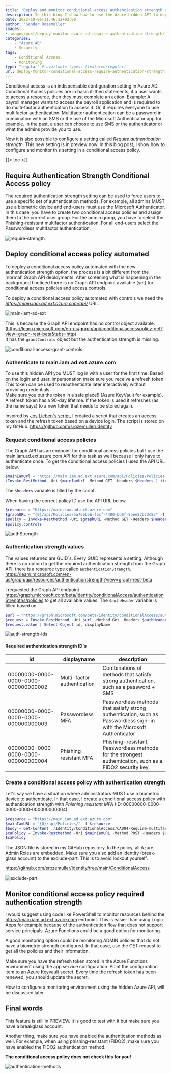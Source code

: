 ```yaml
---
title: 'Deploy and monitor conditional access authentication strength automated'
description: In this blog I show how to use the Azure hidden API to deploy and monitor the new conditional access authentication strength in an automated way.
date: 2022-10-06T11:46:12+02:00
author: 'Sander Rozemuller'
images:
- images/post/deploy-monitor-azure-ad-require-authentication-strength/fingerprint-thumbnail.png
categories:
    - "Azure AD"
    - Security
tags:
    - Conditional Access
    - Monitoring
type: "regular" # available types: [featured/regular]
url: deploy-monitor-conditional-access-require-authentication-strength
---
```


Conditional access is an indispensable configuration setting in Azure AD. Conditional Access policies are in basic if-then statements, if a user wants to access a resource, then they must complete an action. Example: A payroll manager wants to access the payroll application and is required to do multi-factor authentication to access it. Or, it requires everyone to use multifactor authentication. Multifactor authentication can be a password in combination with an SMS or the use of the Microsoft Authenticator app for example. 
In the past, a user can choose to use SMS or the authenticator or what the admins provide you to use.

Now it is also possible to configure a setting called *Require authentication strength*. This new setting is in preview now. In this blog post, I show how to configure and monitor this setting in a conditional access policy.

{{< toc >}}

## Require Authentication Strength Conditional Access policy
The required authentication strength setting can be used to force users to use a specific set of authentication methods. For example, all admins MUST use a biometric device and end-users must use the Microsoft Authenticator. In this case, you have to create two conditional access policies and assign them to the correct user group. For the admin group, you have to select the Phishing-resistant multifactor authentication. For all end-users select the Passwordless multifactor authentication. 

![require-strength](require-strength.png)


## Deploy conditional access policy automated
To deploy a conditional access policy automated with the new authentication strength option, the process is a bit different from the 'normal' Graph API deployments. After screening what is happening in the background I noticed there is no Graph API endpoint available (yet) for conditional access policies and access controls.  

To deploy a conditional access policy automated with controls we need the *https://main.iam.ad.ext.azure.com/api/* URL.   

![main-iam-ad-ext](main-iam-ad-ext.png)

This is because the Graph API endpoint has no control object available. (https://learn.microsoft.com/en-us/graph/api/conditionalaccesspolicy-get?view=graph-rest-beta&tabs=http)  
It has the ```grantControls``` object but the authentication strength is missing.

![conditional-access-grant-controls](conditional-access-grant-controls.png)

### Authenticate to main.iam.ad.ext.azure.com
To use this hidden API you MUST log in with a user for the first time. Based on the login and user_impersonation make sure you receive a refresh token. This token can be used to reauthenticate later interactively without providing credentials.   
Make sure you put the token in a safe place!! (Azure KeyVault for example).  
A refresh token has a 90-day lifetime. If the token is used it refreshes (as the name says) to a new token that needs to be stored again.

Inspired by [Jos Lieben`s script](https://www.lieben.nu/liebensraum/2020/04/calling-graph-and-other-apis-silently-for-an-mfa-enabled-account/), I created a script that creates an access token and the refresh token based on a device login.
The script is stored on my GitHub. https://github.com/srozemuller/Identity


### Request conditional access policies
The Graph API has an endpoint for conditional access policies but I use the main.iam.ad.ext.azure.com API for this task as well because I only have to authenticate once. 
To get the conditional access policies I used the API URL below.

```powershell
$mainIamUrl = "https://main.iam.ad.ext.azure.com/api/Policies/Policies?top=10&nextLink=null&appId=&includeBaseline=true"
(Invoke-RestMethod -Uri $mainIamUrl -Method GET -Headers $Headers ).items
```  

The ```$headers``` variable is filled by the script.

When having the correct policy ID use the API URL below.

```powershell
$resource = "https://main.iam.ad.ext.azure.com"
$graphURL = "{0}/api/Policies/5a766b5b-fbcf-4480-bb6f-8bee83b73c83" -f $resource
$policy = Invoke-RestMethod -Uri $graphURL -Method GET -Headers $Headers
$policy.controls
```

![authStrength](authStrength.png)

### Authentication strength values
The values returned are GUID`s. Every GUID represents a setting. Although there is no option to get the required authentication strength from the Graph API, there is a resource type called ```authenticationStrength```. https://learn.microsoft.com/en-us/graph/api/resources/authenticationstrength?view=graph-rest-beta  

I requested the Graph API endpoint https://graph.microsoft.com/beta/identity/conditionalAccess/authenticationStrengths/policies to get all available values.
The ```$authHeader``` variable is filled based on 


```powershell
$url = "https://graph.microsoft.com/beta/identity/conditionalAccess/authenticationStrengths/policies"
$request = Invoke-RestMethod -Uri $url -Method Get -Headers $authHeader
$request.value | Select-Object id, displayName
```

![auth-strength-ids](auth-strength-ids.png)

#### Required authentication strength ID`s
|id|displayname|description|
|--|--|--|
|00000000-0000-0000-0000-000000000002|Multi-factor authentication|Combinations of methods that satisfy strong authentication, such as a password + SMS|
|00000000-0000-0000-0000-000000000003|Passwordless MFA|Passwordless methods that satisfy strong authentication, such as Passwordless sign-in with the Microsoft  Authenticator|
|00000000-0000-0000-0000-000000000004|Phishing resistant MFA|Phishing-resistant, Passwordless methods for the strongest authentication, such as a FIDO2 security key|

### Create a conditional access policy with authentication strength
Let's say we have a situation where administrators MUST use a biometric device to authenticate. In that case, I create a conditional access policy with authentication strength with *Phishing resistant MFA* (ID: 00000000-0000-0000-0000-000000000004). 

```powershell
$resource = "https://main.iam.ad.ext.azure.com"
$mainIamURL = "{0}/api/Policies/" -f $resource
$body = Get-Content ./Identity/ConditionalAccess/CA004-Require-multifactor-authentication-for-all-admins.json
$caPolicy = Invoke-RestMethod -Uri $mainIamURL -Method POST -Headers $Headers -Body $body
$caPolicy
```

The JSON file is stored in my GitHub repository. In the policy, all Azure Admin Roles are embedded. Make sure you also add an identity (break-glass account) to the exclude-part. This is to avoid lockout yourself. 

https://github.com/srozemuller/Identity/tree/main/ConditionalAccess

![exclude-part](exclude-part.png)


## Monitor conditional access policy required authentication strength
I would suggest using code like PowerShell to monitor resources behind the https://main.iam.ad.ext.azure.com endpoint. This is easier than using Logic Apps for example because of the authentication flow that does not support service principals.
Azure Functions could be a good option for monitoring.

A good monitoring option could be monitoring ADMIN policies that do not have a biometric strength configured. 
In that case, use the GET request to get all the policies and their information. 

Make sure you have the refresh token stored in the Azure Functions environment using the app service configuration. Point the configuration item to an Azure Keyvault secret. Every time the refresh token has been renewed, you should update the secret.

How to configure a monitoring environment using the hidden Azure API, will be discussed later. 

## Final words
This feature is still in PREVIEW. It is good to test with it but make sure you have a breakglass account. 

Another thing, make sure you have enabled the authentication methods as well. For example, when using phishing-resistant (FIDO2), make sure you have enabled the FIDO2 authentication method.  

**The conditional access policy does not check this for you!**

![authentication-methods](authentication-methods.png)